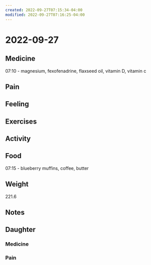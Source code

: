 ```yaml
---
created: 2022-09-27T07:15:34-04:00
modified: 2022-09-27T07:16:25-04:00
---
```


# 2022-09-27

## Medicine

07:10 - magnesium, fexofenadrine, flaxseed oil, vitamin D, vitamin c 

## Pain


## Feeling


## Exercises


## Activity


## Food

07:15 - blueberry muffins, coffee, butter 

## Weight

221.6

## Notes


## Daughter


### Medicine


### Pain
